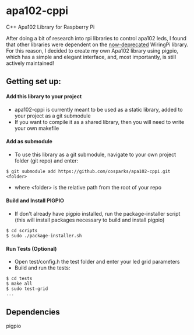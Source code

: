# apa102-cppi
C++ Apa102 Library for Raspberry Pi

After doing a bit of research into rpi libraries to control apa102 leds, I found that other libraries were dependent on the [now-deprecated](https://hackaday.com/2019/09/18/wiringpi-library-to-be-deprecated/) WiringPi library.  For this reason, I decided to create my own Apa102 library using pigpio, which has a simple and elegant interface, and, most importantly, is still actively maintained!

## Getting set up:
#### Add this library to your project
* apa102-cppi is currently meant to be used as a static library, added to your project as a git submodule
* If you want to compile it as a shared library, then you will need to write your own makefile
#### Add as submodule
* To use this library as a git submodule, navigate to your own project folder (git repo) and enter:
```
$ git submodule add https://github.com/cosparks/apa102-cppi.git <folder>
```
* where \<folder\> is the relative path from the root of your repo
#### Build and Install PIGPIO
* If don't already have pigpio installed, run the package-installer script (this will install packages necessary to build and install pigpio)
```
$ cd scripts
$ sudo ./package-installer.sh
```
#### Run Tests (Optional)
* Open test/config.h the test folder and enter your led grid parameters
* Build and run the tests:
```
$ cd tests
$ make all
$ sudo test-grid
...
```


## Dependencies
pigpio
